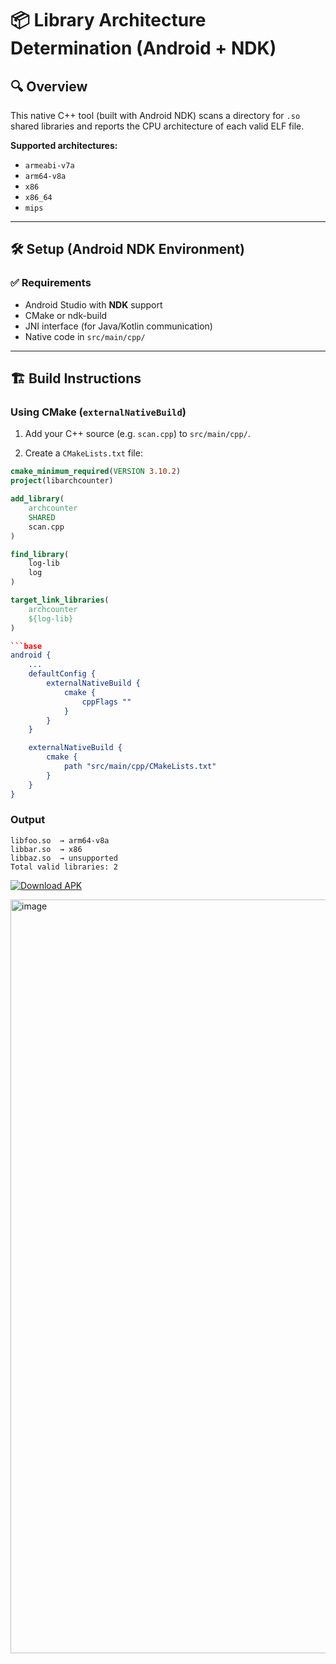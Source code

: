 # 📦 Library Architecture Determination (Android + NDK)

## 🔍 Overview

This native C++ tool (built with Android NDK) scans a directory for `.so` shared libraries and reports the CPU architecture of each valid ELF file.

**Supported architectures:**
- `armeabi-v7a`
- `arm64-v8a`
- `x86`
- `x86_64`
- `mips`

---

## 🛠️ Setup (Android NDK Environment)

### ✅ Requirements

- Android Studio with **NDK** support
- CMake or ndk-build
- JNI interface (for Java/Kotlin communication)
- Native code in `src/main/cpp/`

---

## 🏗️ Build Instructions

### Using **CMake** (`externalNativeBuild`)

1. Add your C++ source (e.g. `scan.cpp`) to `src/main/cpp/`.

2. Create a `CMakeLists.txt` file:

```cmake
cmake_minimum_required(VERSION 3.10.2)
project(libarchcounter)

add_library(
    archcounter
    SHARED
    scan.cpp
)

find_library(
    log-lib
    log
)

target_link_libraries(
    archcounter
    ${log-lib}
)

```base
android {
    ...
    defaultConfig {
        externalNativeBuild {
            cmake {
                cppFlags ""
            }
        }
    }

    externalNativeBuild {
        cmake {
            path "src/main/cpp/CMakeLists.txt"
        }
    }
}
```
### Output
```text
libfoo.so  → arm64-v8a  
libbar.so  → x86  
libbaz.so  → unsupported  
Total valid libraries: 2

```


[![Download APK](https://img.shields.io/badge/Download-APK-blue.svg?logo=android&logoColor=white)](https://github.com/azzadpandit1122/BlueStack_Assignment_MTS/raw/master/app/src/main/java/com/example/myapplication/release%20apk/app-debug%20(1).apk)


<img width="540" height="1206" alt="image" src="https://github.com/user-attachments/assets/983d2cf2-6a3d-4ef3-b438-5d28f279ac0b" />



